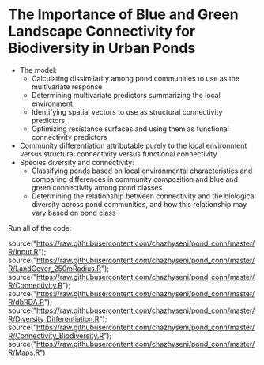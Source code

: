 
# The Importance of Blue and Green Landscape Connectivity for Biodiversity in Urban Ponds
- The model:
  - Calculating dissimilarity among pond communities to use as the multivariate response
  - Determining multivariate predictors summarizing the local environment
  - Identifying spatial vectors to use as structural connectivity predictors
  - Optimizing resistance surfaces and using them as functional connectivity predictors
- Community differentiation attributable purely to the local environment versus structural connectivity versus functional connectivity
- Species diversity and connectivity:
  - Classifying ponds based on local environmental characteristics and comparing differences in community composition and blue and green connectivity among pond classes
  - Determining the relationship between connectivity and the biological diversity across pond communities, and how this relationship may vary based on pond class


Run all of the code: 

source("https://raw.githubusercontent.com/chazhyseni/pond_conn/master/R/Input.R");
source("https://raw.githubusercontent.com/chazhyseni/pond_conn/master/R/LandCover_250mRadius.R");
source("https://raw.githubusercontent.com/chazhyseni/pond_conn/master/R/Connectivity.R");
source("https://raw.githubusercontent.com/chazhyseni/pond_conn/master/R/dbRDA.R");
source("https://raw.githubusercontent.com/chazhyseni/pond_conn/master/R/Diversity_Differentiation.R");
source("https://raw.githubusercontent.com/chazhyseni/pond_conn/master/R/Connectivity_Biodiversity.R");
source("https://raw.githubusercontent.com/chazhyseni/pond_conn/master/R/Maps.R")
